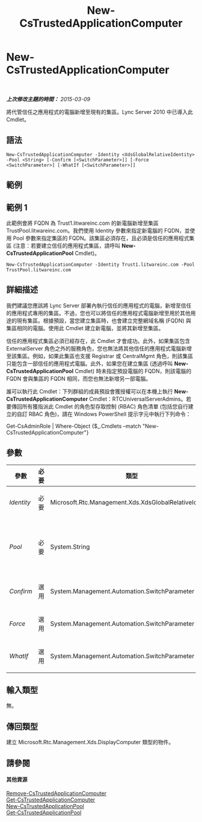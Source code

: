 ﻿---
title: New-CsTrustedApplicationComputer
TOCTitle: New-CsTrustedApplicationComputer
ms:assetid: 5c44a596-7fca-49d3-a7cf-e22656698a28
ms:mtpsurl: https://technet.microsoft.com/zh-tw/library/Gg398405(v=OCS.15)
ms:contentKeyID: 49291042
ms.date: 08/10/2015
mtps_version: v=OCS.15
ms.translationtype: HT
---

# New-CsTrustedApplicationComputer

 

_**上次修改主題的時間：** 2015-03-09_

將代管信任之應用程式的電腦新增至現有的集區。Lync Server 2010 中已導入此 Cmdlet。

## 語法

    New-CsTrustedApplicationComputer -Identity <XdsGlobalRelativeIdentity> -Pool <String> [-Confirm [<SwitchParameter>]] [-Force <SwitchParameter>] [-WhatIf [<SwitchParameter>]]

## 範例

## 範例 1

此範例會將 FQDN 為 Trust1.litwareinc.com 的新電腦新增至集區 TrustPool.litwareinc.com。我們使用 Identity 參數來指定新電腦的 FQDN，並使用 Pool 參數來指定集區的 FQDN。該集區必須存在，且必須是信任的應用程式集區 (注意：若要建立信任的應用程式集區，請呼叫 **New-CsTrustedApplicationPool** Cmdlet)。

    New-CsTrustedApplicationComputer -Identity Trust1.litwareinc.com -Pool TrustPool.litwareinc.com

## 詳細描述

我們建議您應該將 Lync Server 部署內執行信任的應用程式的電腦，新增至信任的應用程式專用的集區。不過，您也可以將信任的應用程式電腦新增至用於其他用途的現有集區。根據預設，當您建立集區時，也會建立完整網域名稱 (FQDN) 與集區相同的電腦。使用此 Cmdlet 建立新電腦，並將其新增至集區。

信任的應用程式集區必須已經存在，此 Cmdlet 才會成功。此外，如果集區包含 ExternalServer 角色之外的服務角色，您也無法將其他信任的應用程式電腦新增至該集區。例如，如果此集區也支援 Registrar 或 CentralMgmt 角色，則該集區只能包含一部信任的應用程式電腦。此外，如果您在建立集區 (透過呼叫 **New-CsTrustedApplicationPool** Cmdlet) 時未指定預設電腦的 FQDN，則該電腦的 FQDN 會與集區的 FQDN 相同，而您也無法新增另一部電腦。

誰可以執行此 Cmdlet：下列群組的成員預設會獲授權可以在本機上執行 **New-CsTrustedApplicationComputer** Cmdlet：RTCUniversalServerAdmins。若要傳回所有獲指派此 Cmdlet 的角色型存取控制 (RBAC) 角色清單 (包括您自行建立的自訂 RBAC 角色)，請在 Windows PowerShell 提示字元中執行下列命令：

Get-CsAdminRole | Where-Object {$\_.Cmdlets –match "New-CsTrustedApplicationComputer"}

## 參數


<table>
<colgroup>
<col style="width: 25%" />
<col style="width: 25%" />
<col style="width: 25%" />
<col style="width: 25%" />
</colgroup>
<thead>
<tr class="header">
<th>參數</th>
<th>必要</th>
<th>類型</th>
<th>說明</th>
</tr>
</thead>
<tbody>
<tr class="odd">
<td><p><em>Identity</em></p></td>
<td><p>必要</p></td>
<td><p>Microsoft.Rtc.Management.Xds.XdsGlobalRelativeIdentity</p></td>
<td><p>主控信任應用程式之電腦的 FQDN。</p></td>
</tr>
<tr class="even">
<td><p><em>Pool</em></p></td>
<td><p>必要</p></td>
<td><p>System.String</p></td>
<td><p>主控信任應用程式電腦之集區的 FQDN。您可以執行 <strong>Get-CsTrustedApplicationPool</strong> Cmdlet 來尋找可用的集區。</p></td>
</tr>
<tr class="odd">
<td><p><em>Confirm</em></p></td>
<td><p>選用</p></td>
<td><p>System.Management.Automation.SwitchParameter</p></td>
<td><p>在執行命令前先提示確認。</p></td>
</tr>
<tr class="even">
<td><p><em>Force</em></p></td>
<td><p>選用</p></td>
<td><p>System.Management.Automation.SwitchParameter</p></td>
<td><p>隱藏變更前所顯示的確認提示。</p></td>
</tr>
<tr class="odd">
<td><p><em>WhatIf</em></p></td>
<td><p>選用</p></td>
<td><p>System.Management.Automation.SwitchParameter</p></td>
<td><p>說明執行命令時若不實際執行命令的後果。</p></td>
</tr>
</tbody>
</table>


## 輸入類型

無。

## 傳回類型

建立 Microsoft.Rtc.Management.Xds.DisplayComputer 類型的物件。

## 請參閱

#### 其他資源

[Remove-CsTrustedApplicationComputer](remove-cstrustedapplicationcomputer.md)  
[Get-CsTrustedApplicationComputer](get-cstrustedapplicationcomputer.md)  
[New-CsTrustedApplicationPool](new-cstrustedapplicationpool.md)  
[Get-CsTrustedApplicationPool](get-cstrustedapplicationpool.md)

